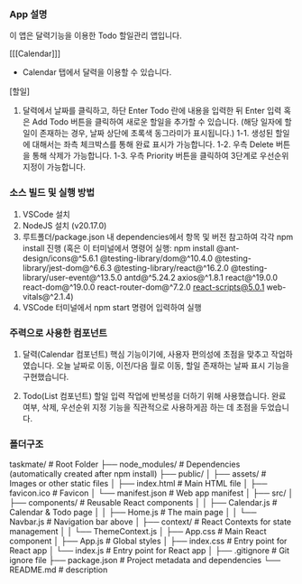 ### App 설명
이 앱은 달력기능을 이용한 Todo 할일관리 앱입니다.

[[[Calendar]]]
- Calendar 탭에서 달력을 이용할 수 있습니다.

[할일]
1. 달력에서 날짜를 클릭하고, 하단 Enter Todo 란에 내용을 입력한 뒤 Enter 입력 혹은 Add Todo 버튼을 클릭하여 새로운 할일을 추가할 수 있습니다. 
(해당 일자에 할일이 존재하는 경우, 날짜 상단에 초록색 동그라미가 표시됩니다.)
1-1. 생성된 할일에 대해서는 좌측 체크박스를 통해 완료 표시가 가능합니다.
1-2. 우측 Delete 버튼을 통해 삭제가 가능합니다.
1-3. 우측 Priority 버튼을 클릭하여 3단계로 우선순위 지정이 가능합니다.

### 소스 빌드 및 실행 방법
1. VSCode 설치
2. NodeJS 설치 (v20.17.0)
3. 루트폴더/package.json 내 dependencies에서 항목 및 버전 참고하여 각각 npm install 진행
   (혹은 이 터미널에서 명령어 실행: npm install @ant-design/icons@^5.6.1 @testing-library/dom@^10.4.0 @testing-library/jest-dom@^6.6.3 @testing-library/react@^16.2.0 @testing-library/user-event@^13.5.0 antd@^5.24.2 axios@^1.8.1 react@^19.0.0 react-dom@^19.0.0 react-router-dom@^7.2.0 react-scripts@5.0.1 web-vitals@^2.1.4)
4. VSCode 터미널에서 npm start 명령어 입력하여 실행

### 주력으로 사용한 컴포넌트
1. 달력(Calendar 컴포넌트)
핵심 기능이기에, 사용자 편의성에 초점을 맞추고 작업하였습니다. 
오늘 날짜로 이동, 이전/다음 월로 이동, 할일 존재하는 날짜 표시 기능을 구현했습니다.

2. Todo(List 컴포넌트)
할일 입력 작업에 반복성을 더하기 위해 사용했습니다.
완료 여부, 삭제, 우선순위 지정 기능을 직관적으로 사용하게끔 하는 데 초점을 두었습니다.

### 폴더구조
taskmate/                           # Root Folder
├── node_modules/                   # Dependencies (automatically created after npm install)
├── public/
│   ├── assets/                     # Images or other static files
│   ├── index.html                  # Main HTML file
│   ├── favicon.ico                 # Favicon
│   └── manifest.json               # Web app manifest
│
├── src/
│   ├── components/                 # Reusable React components
│   │   ├── Calendar.js             # Calendar & Todo page
│   │   ├── Home.js                 # The main page
│   │   └── Navbar.js               # Navigation bar above
│   ├── context/                    # React Contexts for state management
│   │   └── ThemeContext.js
│   ├── App.css                     # Main React component
│   ├── App.js                      # Global styles
│   ├── index.css                   # Entry point for React app
│   └── index.js                    # Entry point for React app
│
├── .gitignore                      # Git ignore file
├── package.json                    # Project metadata and dependencies
└── README.md                       # description